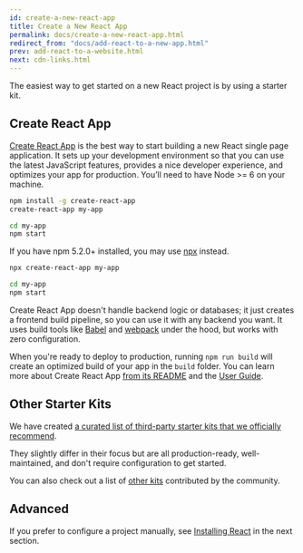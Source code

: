 ```yaml
---
id: create-a-new-react-app
title: Create a New React App
permalink: docs/create-a-new-react-app.html
redirect_from: "docs/add-react-to-a-new-app.html"
prev: add-react-to-a-website.html
next: cdn-links.html
---
```


The easiest way to get started on a new React project is by using a starter kit.

## Create React App

[Create React App](http://github.com/facebookincubator/create-react-app) is the best way to start building a new React single page application. It sets up your development environment so that you can use the latest JavaScript features, provides a nice developer experience, and optimizes your app for production. You’ll need to have Node >= 6 on your machine.

```bash
npm install -g create-react-app
create-react-app my-app

cd my-app
npm start
```

If you have npm 5.2.0+ installed, you may use [npx](https://www.npmjs.com/package/npx) instead.

```bash
npx create-react-app my-app

cd my-app
npm start
```

Create React App doesn't handle backend logic or databases; it just creates a frontend build pipeline, so you can use it with any backend you want. It uses build tools like [Babel](http://babeljs.io/) and [webpack](https://webpack.js.org/) under the hood, but works with zero configuration.

When you're ready to deploy to production, running `npm run build` will create an optimized build of your app in the `build` folder. You can learn more about Create React App [from its README](https://github.com/facebookincubator/create-react-app#create-react-app-) and the [User Guide](https://github.com/facebookincubator/create-react-app/blob/master/packages/react-scripts/template/README.md#table-of-contents).

## Other Starter Kits

We have created [a curated list of third-party starter kits that we officially recommend](/community/starter-kits.html).

They slightly differ in their focus but are all production-ready, well-maintained, and don't require configuration to get started.

You can also check out a list of [other kits](/community/starter-kits.html#other-starter-kits) contributed by the community.

## Advanced

If you prefer to configure a project manually, see [Installing React](/docs/add-react-to-an-existing-app.html#installing-react) in the next section.
